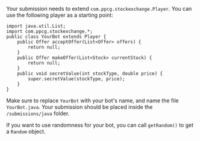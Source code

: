 Your submission needs to extend `com.ppcg.stockexchange.Player`.  You can use the following player as a starting point:

    import java.util.List;
    import com.ppcg.stockexchange.*;
    public class YourBot extends Player {
        public Offer acceptOffer(List<Offer> offers) {
            return null;
        }
        public Offer makeOffer(List<Stock> currentStock) {
            return null;
        }
        public void secretValue(int stockType, double price) {
            super.secretValue(stockType, price);
        }
    }

Make sure to replace `YourBot` with your bot's name, and name the file `YourBot.java`.  Your submission should be placed inside the `/submissions/java` folder.

If you want to use randomness for your bot, you can call `getRandom()` to get a `Random` object.